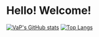 # Hello! Welcome!
[![VaP's GitHub stats](https://github-readme-stats.vercel.app/api?username=va-p&show_icons=true&theme=dark)](https://github.com/va-p)
[![Top Langs](https://github-readme-stats.vercel.app/api/top-langs/?username=va-p&theme=dark)](https://github.com/va-p)
